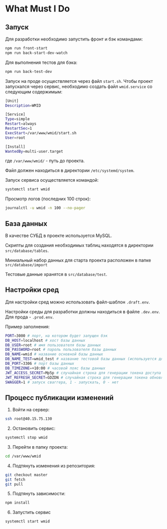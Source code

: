# What Must I Do

## Запуск

Для разработки необходимо запустить фронт и бэк командами:

```sh
npm run front-start
npm run back-start-dev-watch
```

Для выполнения тестов для бэка:

```sh
npm run back-test-dev
```

Запуск на проде осуществляется через файл `start.sh`. Чтобы проект запускался через сервис, необходимо создать файл `wmid.service` со следующим содержимым:

```bash
[Unit]
Description=WMID

[Service]
Type=simple
Restart=always
RestartSec=1
ExecStart=/var/www/wmid/start.sh
User=root

[Install]
WantedBy=multi-user.target
```

где `/var/www/wmid/` - путь до проекта.

Файл должен находиться в директории `/etc/systemd/system`.

Запуск сервиса осуществляется командой:

```sh
systemctl start wmid
```

Просмотр логов (последних 100 строк):

```sh
journalctl -u wmid -n 100 --no-pager
```

## База данных

В качестве СУБД в проекте используется MySQL. 

Скрипты для создания необходимых таблиц находятся в директории `src/database/tables`. 

Миниальный набор данных для старта проекта расположен в папке `src/database/import`

Тестовые данные хранятся в `src/database/test`.

## Настройки сред

Для настройки сред можно использовать файл-шаблон `.draft.env`.

Настройки среды для разработки должны находиться в файле `.dev.env`. Для прода - `.prod.env`.

Пример заполнения:

```sh
PORT=3000 # порт, на котором будет запущен бэк
DB_HOST=localhost # хост базы данных
DB_USER=root # имя пользователя базы данных
DB_PASSWORD=root # пароль пользователя базы данных
DB_NAME=wmid # название основной базы данных
DB_NAME_TEST=wmid_test # название тестовой базы данных (используется для тестов бэка)
DB_PORT=3306 # порт базы данных
DB_TIMEZONE=+10:00 # часовой пояс базы данных
JWT_ACCESS_SECRET=Mp5p # случайная строка для генерации токена доступа
JWT_REFRESH_SECRET=GDZDN # случайная строка для генерации токена обновления
SWAGGER=1 # запуск сваггера, 1 - запускать, 0 - нет
```

## Процесс публикации изменений

1. Войти на сервер:

```sh
ssh root@40.15.75.130
```

2. Остановить сервис:

```sh
systemctl stop wmid
```

3. Перейти в папку проекта:

```sh
cd /var/www/wmid
```

4. Подтянуть изменения из репозитория:

```sh
git checkout master
git fetch
git pull
```

5. Подтянуть зависимости:

```sh
npm install
```

6. Запустить сервис

```sh
systemctl start wmid
```
